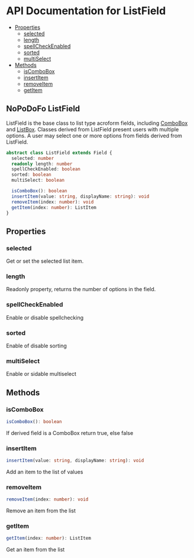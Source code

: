 # API Documentation for ListField

* [Properties](#properties)
  * [selected](#selected)
  * [length](#length)
  * [spellCheckEnabled](#spellCheckEnabled)
  * [sorted](#sorted)
  * [multiSelect](#multiselect)
* [Methods](#methods)
  * [isComboBox](#isComboBox)
  * [insertItem](#insertItem)
  * [removeItem](#removeItem)
  * [getItem](#getItem)

## NoPoDoFo ListField
ListField is the base class to list type acroform fields, including [ComboBox](./combobox.md) and [ListBox](./listbox.md).
Classes derived from ListField present users with multiple options. A user may select one or more options from fields derived
from ListField.

```typescript
abstract class ListField extends Field {
  selected: number
  readonly length: number
  spellCheckEnabled: boolean
  sorted: boolean
  multiSelect: boolean

  isComboBox(): boolean
  insertItem(value: string, displayName: string): void
  removeItem(index: number): void
  getItem(index: number): ListItem
}
```

## Properties

### selected
Get or set the selected list item.

### length
Readonly property, returns the number of options in the field.

### spellCheckEnabled
Enable or disable spellchecking

### sorted
Enable of disable sorting

### multiSelect
Enable or sidable multiselect

## Methods

### isComboBox
```typescript
isComboBox(): boolean
```
If derived field is a ComboBox return true, else false

### insertItem
```typescript
insertItem(value: string, displayName: string): void
```
Add an item to the list of values

### removeItem
```typescript
removeItem(index: number): void
```

Remove an item from the list

### getItem
```typescript
getItem(index: number): ListItem
```
Get an item from the list